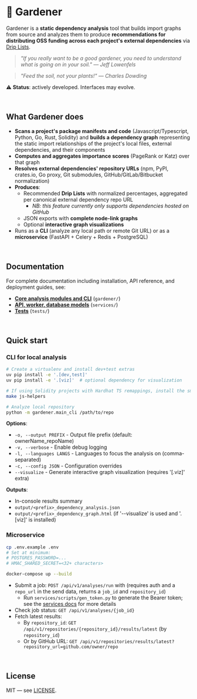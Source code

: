# 🧤 Gardener

Gardener is a **static dependency analysis** tool that builds import graphs from source and analyzes them to produce **recommendations for distributing OSS funding across each project's external dependencies** via [Drip Lists](https://docs.drips.network/support-your-dependencies/overview/).

> *"If you really want to be a good gardener, you need to understand what is going on in your soil." — Jeff Lowenfels*

> *"Feed the soil, not your plants!" — Charles Dowding*

⚠️ **Status**: actively developed. Interfaces may evolve.

<br/>

## What Gardener does

- **Scans a project's package manifests and code** (Javascript/Typescript, Python, Go, Rust, Solidity) and **builds a dependency graph** representing the static import relationships of the project's local files, external dependencies, and their components
- **Computes and aggregates importance scores** (PageRank or Katz) over that graph
- **Resolves external dependencies' repository URLs** (npm, PyPI, crates.io, Go proxy, Git submodules, GitHub/GitLab/Bitbucket normalization)
- **Produces**:
  - Recommended **Drip Lists** with normalized percentages, aggregated per canonical external dependency repo URL
    - *NB: this feature currently only supports dependencies hosted on GitHub*
  - JSON exports with **complete node-link graphs**
  - Optional **interactive graph visualizations**
- Runs as a **CLI** (analyze any local path or remote Git URL) or as a **microservice** (FastAPI + Celery + Redis + PostgreSQL)

<br/>

## Documentation

For complete documentation including installation, API reference, and deployment guides, see:
- **[Core analysis modules and CLI](./gardener/README.md)** (`gardener/`)
- **[API, worker, database models](./services/README.md)** (`services/`)
- **[Tests](./tests/README.md)** (`tests/`)

<br/>

## Quick start

### CLI for local analysis

```bash
# Create a virtualenv and install dev+test extras
uv pip install -e '.[dev,test]'
uv pip install -e '.[viz]'  # optional dependency for visualization

# If using Solidity projects with Hardhat TS remappings, install the small Node helper once:
make js-helpers

# Analyze local repository
python -m gardener.main_cli /path/to/repo
````

**Options**:
* `-o, --output PREFIX` - Output file prefix (default: ownerName_repoName)
* `-v, --verbose` - Enable debug logging
* `-l, --languages LANGS` - Languages to focus the analysis on (comma-separated)
* `-c, --config JSON` - Configuration overrides
* `--visualize` - Generate interactive graph visualization (requires '[.viz]' extra)

**Outputs**:
* In-console results summary
* `output/<prefix>_dependency_analysis.json`
* `output/<prefix>_dependency_graph.html` (if '--visualize' is used and '.[viz]' is installed)

### Microservice

```bash
cp .env.example .env
# Set at minimum:
# POSTGRES_PASSWORD=...
# HMAC_SHARED_SECRET=<32+ characters>

docker-compose up --build
```

* Submit a job: `POST /api/v1/analyses/run` with  (requires auth and a `repo_url` in the send data, returns a `job_id` and `repository_id`)
  * Run `services/scripts/gen_token.py` to generate the Bearer token; see the [services docs](./services/README.md) for more details
* Check job status: `GET /api/v1/analyses/{job_id}`
* Fetch latest results:
  * By `repository_id`: `GET /api/v1/repositories/{repository_id}/results/latest` (by `repository_id`)
  * Or by GitHub URL: `GET /api/v1/repositories/results/latest?repository_url=github.com/owner/repo`

<br/>

## License

MIT — see [LICENSE](./LICENSE).
